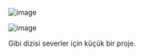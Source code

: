 ![image](https://user-images.githubusercontent.com/96706849/164982344-4ac5ca80-0cf8-4275-b948-c08d4ae4ba5e.png)

![image](https://user-images.githubusercontent.com/96706849/164982414-61e750df-8f0a-4733-8421-99117313c9e8.png)


<p>Gibi dizisi severler için küçük bir proje.</p>

